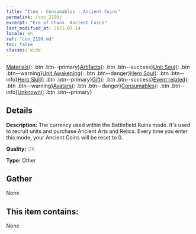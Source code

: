 ```yaml
---
title: "Item - Consumables - Ancient Coins"
permalink: /con_2190/
excerpt: "Era of Chaos  Ancient Coins"
last_modified_at: 2021-07-14
locale: en
ref: "con_2190.md"
toc: false
classes: wide
---
```

 [Materials](/Items/){: .btn .btn--primary}[Artifacts](/Items/Artifacts/){: .btn .btn--success}[Unit Soul](/Items/UnitSoul/){: .btn .btn--warning}[Unit Awakening](/Items/UnitAwakening/){: .btn .btn--danger}[Hero Soul](/Items/HeroSoul/){: .btn .btn--info}[Hero Skill](/Items/HeroSkill/){: .btn .btn--primary}[Gift](/Items/Gift/){: .btn .btn--success}[Event related](/Items/Events/){: .btn .btn--warning}[Avatars](/Items/Avatars/){: .btn .btn--danger}[Consumables](/Items/Consumables/){: .btn .btn--info}[Unknown](/Items/Unknown/){: .btn .btn--primary}

## Details
 **Description:** The currency used within the Battlefield Ruins mode. It's used to recruit units and purchase Ancient Arts and Relics. Every time you enter this mode, your Ancient Coins will be reset to 0.

 **Quality:** <span style="color: #DA70D6">OK</span>

 **Type:** Other

## Gather

  None

## This item contains:

  None

